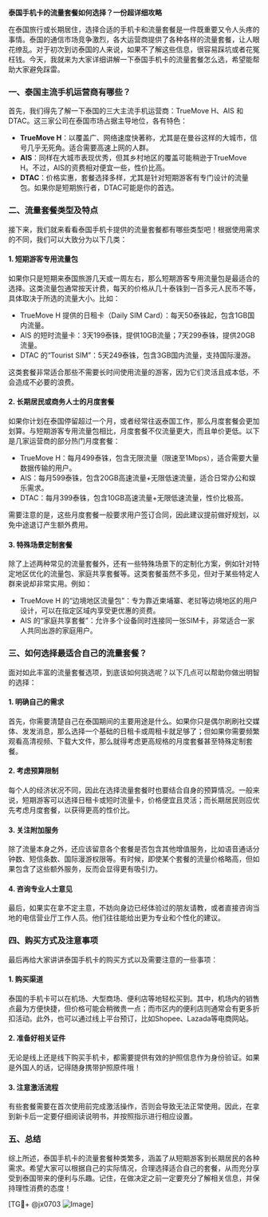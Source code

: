 **泰国手机卡的流量套餐如何选择？一份超详细攻略**

在泰国旅行或长期居住，选择合适的手机卡和流量套餐是一件既重要又令人头疼的事情。泰国的通信市场竞争激烈，各大运营商提供了各种各样的流量套餐，让人眼花缭乱。对于初次到访泰国的人来说，如果不了解这些信息，很容易踩坑或者花冤枉钱。今天，我就来为大家详细讲解一下泰国手机卡的流量套餐怎么选，希望能帮助大家避免踩雷。

### 一、泰国主流手机运营商有哪些？

首先，我们得先了解一下泰国的三大主流手机运营商：TrueMove H、AIS 和 DTAC。这三家公司在泰国市场占据主导地位，各有特色：

- **TrueMove H**：以覆盖广、网络速度快著称，尤其是在曼谷这样的大城市，信号几乎无死角。适合需要高速上网的人群。
- **AIS**：同样在大城市表现优秀，但其乡村地区的覆盖可能稍逊于TrueMove H。不过，AIS的资费相对便宜一些，性价比高。
- **DTAC**：价格实惠，套餐选择多样，尤其是针对短期游客有专门设计的流量包。如果你是短期旅行者，DTAC可能是你的首选。

### 二、流量套餐类型及特点

接下来，我们就来看看泰国手机卡提供的流量套餐都有哪些类型吧！根据使用需求的不同，我们可以大致分为以下几类：

#### 1. 短期游客专用流量包

如果你只是短期来泰国旅游几天或一周左右，那么短期游客专用流量包是最适合的选择。这类流量包通常按天计费，每天的价格从几十泰铢到一百多元人民币不等，具体取决于所选的流量大小。比如：

- TrueMove H 提供的日租卡（Daily SIM Card）：每天50泰铢起，包含1GB国内流量。
- AIS 的短时流量卡：3天199泰铢，提供10GB流量；7天299泰铢，提供20GB流量。
- DTAC 的“Tourist SIM”：5天249泰铢，包含3GB国内流量，支持国际漫游。

这类套餐非常适合那些不需要长时间使用流量的游客，因为它们灵活且成本低，不会造成不必要的浪费。

#### 2. 长期居民或商务人士的月度套餐

如果你计划在泰国停留超过一个月，或者经常往返泰国工作，那么月度套餐会更加划算。与短期游客专用流量包相比，月度套餐不仅流量更大，而且单价更低。以下是几家运营商的部分热门月度套餐：

- TrueMove H：每月499泰铢，包含无限流量（限速至1Mbps），适合需要大量数据传输的用户。
- AIS：每月599泰铢，包含20GB高速流量+无限低速流量，适合日常办公和娱乐需求。
- DTAC：每月399泰铢，包含10GB高速流量+无限低速流量，性价比极高。

需要注意的是，这些月度套餐一般要求用户签订合同，因此建议提前做好规划，以免中途退订产生额外费用。

#### 3. 特殊场景定制套餐

除了上述两种常见的流量套餐外，还有一些特殊场景下的定制化方案，例如针对特定地区优化的流量包、家庭共享套餐等。这类套餐虽然不多见，但对于某些特定人群来说却非常实用。例如：

- TrueMove H 的“边境地区流量包”：专为靠近柬埔寨、老挝等边境地区的用户设计，可以在指定区域内享受更优惠的资费。
- AIS 的“家庭共享套餐”：允许多个设备同时连接同一张SIM卡，非常适合一家人共同出游的家庭用户。

### 三、如何选择最适合自己的流量套餐？

面对如此丰富的流量套餐选项，到底该如何挑选呢？以下几点可以帮助你做出明智的选择：

#### 1. 明确自己的需求

首先，你需要清楚自己在泰国期间的主要用途是什么。如果你只是偶尔刷刷社交媒体、发发消息，那么选择一个基础的日租卡或周租卡就足够了；但如果你需要频繁观看高清视频、下载大文件，那么就得考虑更高规格的月度套餐甚至特殊定制套餐。

#### 2. 考虑预算限制

每个人的经济状况不同，因此在选择流量套餐时也要结合自身的预算情况。一般来说，短期游客可以选择日租卡或短时流量卡，价格便宜且灵活；而长期居民则应优先考虑月度套餐，以获得更高的性价比。

#### 3. 关注附加服务

除了流量本身之外，还应该留意各个套餐是否包含其他增值服务，比如语音通话分钟数、短信条数、国际漫游权限等。有时候，即使某个套餐的流量价格略高，但如果包含了这些额外服务，反而会显得更有吸引力。

#### 4. 咨询专业人士意见

最后，如果实在拿不定主意，不妨向身边已经体验过的朋友请教，或者直接咨询当地的电信营业厅工作人员。他们往往能给出更为专业和个性化的建议。

### 四、购买方式及注意事项

最后再给大家讲讲泰国手机卡的购买方式以及需要注意的一些事项：

#### 1. 购买渠道

泰国的手机卡可以在机场、大型商场、便利店等地轻松买到。其中，机场内的销售点最为方便快捷，但价格可能会稍微贵一点；而市区内的便利店则通常会有更多折扣活动。此外，也可以通过线上平台预订，比如Shopee、Lazada等电商网站。

#### 2. 准备好相关证件

无论是线上还是线下购买手机卡，都需要提供有效的护照信息作为身份验证。如果是外国人的话，记得随身携带护照原件哦！

#### 3. 注意激活流程

有些套餐需要在首次使用前完成激活操作，否则会导致无法正常使用。因此，在拿到新卡后一定要仔细阅读说明书，并按照指示进行相应设置。

### 五、总结

综上所述，泰国手机卡的流量套餐种类繁多，涵盖了从短期游客到长期居民的各种需求。希望大家可以根据自己的实际情况，合理选择适合自己的套餐，从而充分享受到泰国带来的便利与乐趣。记住，在做决定之前一定要充分了解相关信息，并保持理性消费的态度！

[TG💪+ @jx0703 ![Image](https://github.com/user-attachments/assets/dbca1d08-cadb-493c-b0ec-ad6f7a83f270)]